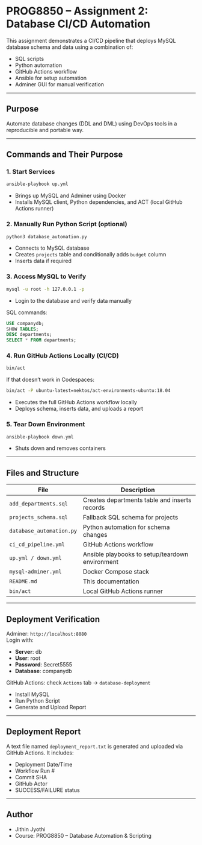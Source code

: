 # PROG8850 – Assignment 2: Database CI/CD Automation

This assignment demonstrates a CI/CD pipeline that deploys MySQL database schema and data using a combination of:
- SQL scripts
- Python automation
- GitHub Actions workflow
- Ansible for setup automation
- Adminer GUI for manual verification

---

## Purpose

Automate database changes (DDL and DML) using DevOps tools in a reproducible and portable way.

---

## Commands and Their Purpose

### 1. Start Services

```bash
ansible-playbook up.yml
```
- Brings up MySQL and Adminer using Docker
- Installs MySQL client, Python dependencies, and ACT (local GitHub Actions runner)

### 2. Manually Run Python Script (optional)

```bash
python3 database_automation.py
```
- Connects to MySQL database
- Creates `projects` table and conditionally adds `budget` column
- Inserts data if required

### 3. Access MySQL to Verify

```bash
mysql -u root -h 127.0.0.1 -p
```
- Login to the database and verify data manually

SQL commands:

```sql
USE companydb;
SHOW TABLES;
DESC departments;
SELECT * FROM departments;
```

### 4. Run GitHub Actions Locally (CI/CD)

```bash
bin/act
```

If that doesn’t work in Codespaces:

```bash
bin/act -P ubuntu-latest=nektos/act-environments-ubuntu:18.04
```

- Executes the full GitHub Actions workflow locally
- Deploys schema, inserts data, and uploads a report

### 5. Tear Down Environment

```bash
ansible-playbook down.yml
```
- Shuts down and removes containers

---

## Files and Structure

| File | Description |
|------|-------------|
| `add_departments.sql` | Creates departments table and inserts records |
| `projects_schema.sql` | Fallback SQL schema for projects |
| `database_automation.py` | Python automation for schema changes |
| `ci_cd_pipeline.yml` | GitHub Actions workflow |
| `up.yml / down.yml` | Ansible playbooks to setup/teardown environment |
| `mysql-adminer.yml` | Docker Compose stack |
| `README.md` | This documentation |
| `bin/act` | Local GitHub Actions runner |

---

## Deployment Verification

Adminer: `http://localhost:8080`  
Login with:
- **Server**: db
- **User**: root
- **Password**: Secret5555
- **Database**: companydb

GitHub Actions: check `Actions` tab → `database-deployment`  
- Install MySQL
- Run Python Script
- Generate and Upload Report

---

## Deployment Report

A text file named `deployment_report.txt` is generated and uploaded via GitHub Actions. It includes:
- Deployment Date/Time
- Workflow Run #
- Commit SHA
- GitHub Actor
- SUCCESS/FAILURE status

---

## Author

- Jithin Jyothi  
- Course: PROG8850 – Database Automation & Scripting